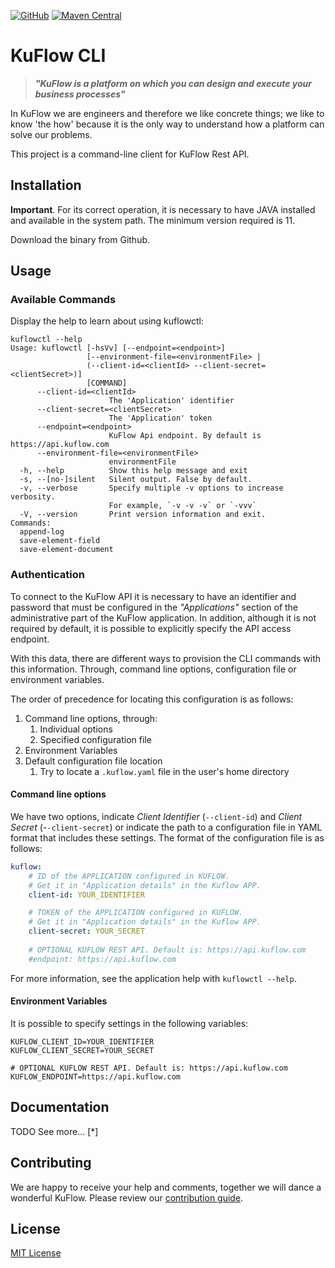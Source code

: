 [![GitHub](https://img.shields.io/github/license/kuflow/kuflow-cli?label=License)](https://github.com/kuflow/kuflow-cli/blob/master/LICENSE)
[![Maven Central](https://img.shields.io/maven-central/v/com.kuflow/kuflow-cli?label=Maven%20Central)](https://search.maven.org/artifact/com.kuflow/kuflow-cli)

# KuFlow CLI

> ***"KuFlow is a platform on which you can design and execute your business processes"***

In KuFlow we are engineers and therefore we like concrete things; we like to know 'the how' because it is the only way to understand how a platform can solve our problems.

This project is a command-line client for KuFlow Rest API. 

## Installation

**Important**. For its correct operation, it is necessary to have JAVA installed and available in the system path. The minimum version required is 11.

Download the binary from Github.

## Usage

### Available Commands

Display the help to learn about using kuflowctl:

```shell script
kuflowctl --help
Usage: kuflowctl [-hsVv] [--endpoint=<endpoint>]
                 [--environment-file=<environmentFile> |
                 (--client-id=<clientId> --client-secret=<clientSecret>)]
                 [COMMAND]
      --client-id=<clientId>
                      The 'Application' identifier
      --client-secret=<clientSecret>
                      The 'Application' token
      --endpoint=<endpoint>
                      KuFlow Api endpoint. By default is https://api.kuflow.com
      --environment-file=<environmentFile>
                      environmentFile
  -h, --help          Show this help message and exit
  -s, --[no-]silent   Silent output. False by default.
  -v, --verbose       Specify multiple -v options to increase verbosity.
                      For example, `-v -v -v` or `-vvv`
  -V, --version       Print version information and exit.
Commands:
  append-log
  save-element-field
  save-element-document
```

### Authentication

To connect to the KuFlow API it is necessary to have an identifier and password that must be configured in the *"Applications"* section of the administrative part of the KuFlow application. In addition, although it is not required by default, it is possible to explicitly specify the API access endpoint.

With this data, there are different ways to provision the CLI commands with this information. Through, command line options, configuration file or environment variables.

The order of precedence for locating this configuration is as follows:

1. Command line options, through: 
   1. Individual options
   2. Specified configuration file   
2. Environment Variables   
3. Default configuration file location
   1. Try to locate a `.kuflow.yaml` file in the user's home directory

#### Command line options

We have two options, indicate *Client Identifier* (`--client-id`) and *Client Secret* (-`-client-secret`) or indicate the path to a configuration file in YAML format that includes these settings. The format of the configuration file is as follows:

```yaml
kuflow:
    # ID of the APPLICATION configured in KUFLOW.
    # Get it in "Application details" in the Kuflow APP.
    client-id: YOUR_IDENTIFIER

    # TOKEN of the APPLICATION configured in KUFLOW.
    # Get it in "Application details" in the Kuflow APP.
    client-secret: YOUR_SECRET
    
    # OPTIONAL KUFLOW REST API. Default is: https://api.kuflow.com
    #endpoint: https://api.kuflow.com
```

For more information, see the application help with `kuflowctl --help`.

#### Environment Variables

It is possible to specify settings in the following variables:

```shell
KUFLOW_CLIENT_ID=YOUR_IDENTIFIER
KUFLOW_CLIENT_SECRET=YOUR_SECRET

# OPTIONAL KUFLOW REST API. Default is: https://api.kuflow.com
KUFLOW_ENDPOINT=https://api.kuflow.com
```
## Documentation

TODO See more... [*]

## Contributing

We are happy to receive your help and comments, together we will dance a wonderful KuFlow. Please review our [contribution guide](CONTRIBUTING.md).

## License

[MIT License](https://github.com/kuflow/kuflow-engine-client-java/blob/master/LICENSE)
